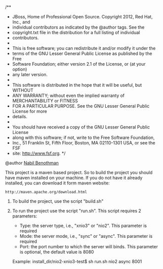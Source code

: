/**
 * JBoss, Home of Professional Open Source. Copyright 2012, Red Hat, Inc., and
 * individual contributors as indicated by the @author tags. See the
 * copyright.txt file in the distribution for a full listing of individual
 * contributors.
 * 
 * This is free software; you can redistribute it and/or modify it under the
 * terms of the GNU Lesser General Public License as published by the Free
 * Software Foundation; either version 2.1 of the License, or (at your option)
 * any later version.
 * 
 * This software is distributed in the hope that it will be useful, but WITHOUT
 * ANY WARRANTY; without even the implied warranty of MERCHANTABILITY or FITNESS
 * FOR A PARTICULAR PURPOSE. See the GNU Lesser General Public License for more
 * details.
 * 
 * You should have received a copy of the GNU Lesser General Public License
 * along with this software; if not, write to the Free Software Foundation,
 * Inc., 51 Franklin St, Fifth Floor, Boston, MA 02110-1301 USA, or see the FSF
 * site: http://www.fsf.org.
 */

@author <a href="mailto:nbenothm@redhat.com">Nabil Benothman</a>



This project is a maven based project. So to build the project you should have
maven installed on your machine. If you do not have it already installed, you can 
download it form maven website:

    http://maven.apache.org/download.html
    
    
1) To build the project, use the script "build.sh"

2) To run the project use the script "run.sh". This script requires 2 parameters:

   * Type: the server type, i.e., "xnio3" or "nio2". This parameter is required
   * Mode: the server mode, i.e., "sync" or "async". This parameter is required
   * Port: the port number to which the server will binds. This parameter is
           optional, the default value is 8080
 
   Example: install_dir/nio2-xnio3-test$ sh run.sh nio2 async 8001
   
   
   
   
   

